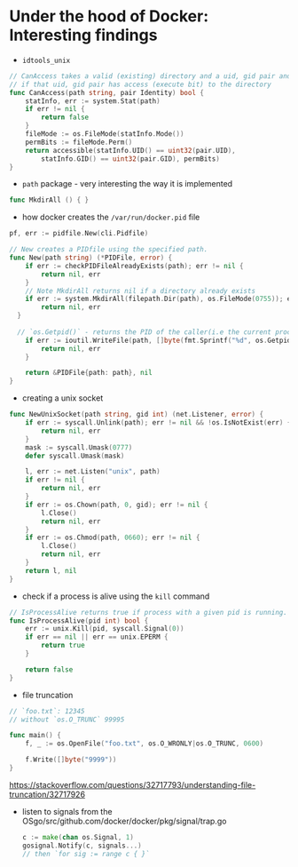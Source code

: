 # Under the hood of Docker: Interesting findings

* `idtools_unix`

```go
// CanAccess takes a valid (existing) directory and a uid, gid pair and determines
// if that uid, gid pair has access (execute bit) to the directory
func CanAccess(path string, pair Identity) bool {
	statInfo, err := system.Stat(path)
	if err != nil {
		return false
	}
	fileMode := os.FileMode(statInfo.Mode())
	permBits := fileMode.Perm()
	return accessible(statInfo.UID() == uint32(pair.UID),
		statInfo.GID() == uint32(pair.GID), permBits)
}
```

* `path` package - very interesting the way it is implemented

```go
func MkdirAll () { }
```

* how docker creates the `/var/run/docker.pid` file

```go
pf, err := pidfile.New(cli.Pidfile)

// New creates a PIDfile using the specified path.
func New(path string) (*PIDFile, error) {
	if err := checkPIDFileAlreadyExists(path); err != nil {
		return nil, err
	}
	// Note MkdirAll returns nil if a directory already exists
	if err := system.MkdirAll(filepath.Dir(path), os.FileMode(0755)); err != nil {
		return nil, err
  }
  
  // `os.Getpid()` - returns the PID of the caller(i.e the current process)
	if err := ioutil.WriteFile(path, []byte(fmt.Sprintf("%d", os.Getpid())), 0644); err != nil {
		return nil, err
	}

	return &PIDFile{path: path}, nil
}
```

* creating a unix socket

```go
func NewUnixSocket(path string, gid int) (net.Listener, error) {
	if err := syscall.Unlink(path); err != nil && !os.IsNotExist(err) {
		return nil, err
	}
	mask := syscall.Umask(0777)
	defer syscall.Umask(mask)

	l, err := net.Listen("unix", path)
	if err != nil {
		return nil, err
	}
	if err := os.Chown(path, 0, gid); err != nil {
		l.Close()
		return nil, err
	}
	if err := os.Chmod(path, 0660); err != nil {
		l.Close()
		return nil, err
	}
	return l, nil
}
```

* check if a process is alive using the `kill` command

```go
// IsProcessAlive returns true if process with a given pid is running.
func IsProcessAlive(pid int) bool {
	err := unix.Kill(pid, syscall.Signal(0))
	if err == nil || err == unix.EPERM {
		return true
	}

	return false
}
```

* file truncation

```go
// `foo.txt`: 12345
// without `os.O_TRUNC` 99995

func main() {
	f, _ := os.OpenFile("foo.txt", os.O_WRONLY|os.O_TRUNC, 0600)

	f.Write([]byte("9999"))
}
```

https://stackoverflow.com/questions/32717793/understanding-file-truncation/32717926

* listen to signals from the OSgo/src/github.com/docker/docker/pkg/signal/trap.go

	```go
	c := make(chan os.Signal, 1)
	gosignal.Notify(c, signals...)
	// then `for sig := range c { }`
	```